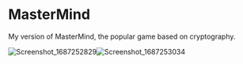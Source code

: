 # MasterMind
 My version of MasterMind, the popular game based on cryptography.
 
![Screenshot_1687252829](https://github.com/riccardo-ferraris/MasterMind/assets/78783151/95ac3fa9-a77b-4205-b7f9-6bbbe5dc19aa)![Screenshot_1687253034](https://github.com/riccardo-ferraris/MasterMind/assets/78783151/3865be82-a961-4e81-9cf0-fedd706091ee)
